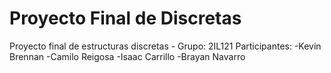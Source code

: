 # Proyecto Final de Discretas
Proyecto final de estructuras discretas - Grupo: 2IL121
Participantes: 
-Kevin Brennan
-Camilo Reigosa
-Isaac Carrillo
-Brayan Navarro

